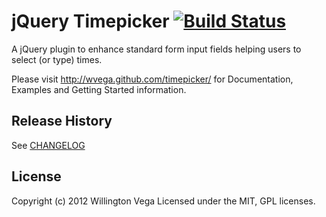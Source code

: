 # jQuery Timepicker [![Build Status](https://travis-ci.org/wvega/timepicker.png?branch=master)](https://travis-ci.org/wvega/timepicker)

A jQuery plugin to enhance standard form input fields helping users to select
(or type) times.

Please visit http://wvega.github.com/timepicker/ for Documentation, Examples 
and Getting Started information.

## Release History

See [CHANGELOG](https://github.com/wvega/timepicker/blob/master/CHANGELOG)

## License
Copyright (c) 2012 Willington Vega
Licensed under the MIT, GPL licenses.
